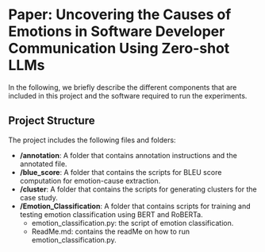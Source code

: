 # Paper: Uncovering the Causes of Emotions in Software Developer Communication Using Zero-shot LLMs
In the following, we briefly describe the different components that are included in this project and the software required to run the experiments.

## Project Structure
The project includes the following files and folders:

  - __/annotation__: A folder that contains annotation instructions and the annotated file.
 - __/blue_score__: A folder that contains the scripts for BLEU score computation for emotion-cause extraction.
 - __/cluster__: A folder that contains the scripts for generating clusters for the case study.
 - __/Emotion_Classification__: A folder that contains scripts for training and testing emotion classification using BERT and RoBERTa.
      - emotion_classification.py: the script of emotion classification.
      - ReadMe.md: contains the readMe on how to run emotion_classification.py.
